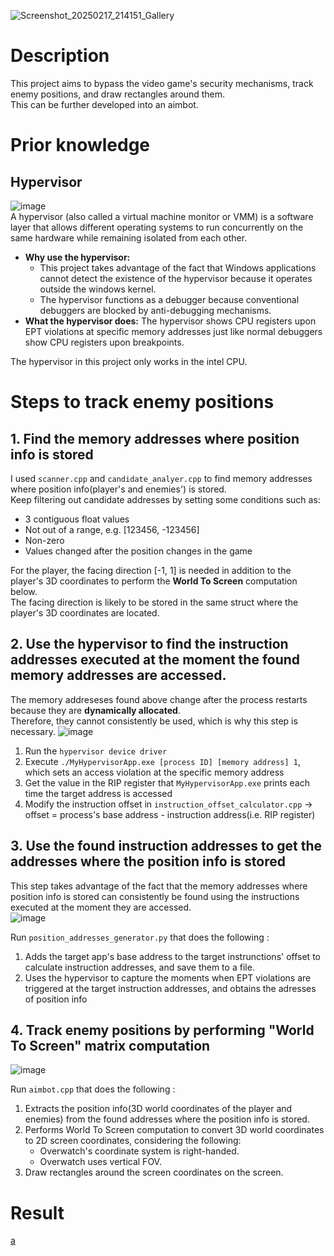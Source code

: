 ![Screenshot_20250217_214151_Gallery](https://github.com/user-attachments/assets/16aa0185-5165-48f7-906e-ffa47b1e4d49)

# Description
This project aims to bypass the video game's security mechanisms, track enemy positions, and draw rectangles around them.<br>
This can be further developed into an aimbot.

# Prior knowledge
## Hypervisor
![image](https://github.com/user-attachments/assets/b2939623-f231-406f-b039-d537f82adc65)<br>
A hypervisor (also called a virtual machine monitor or VMM) is a software layer that allows different operating systems to run concurrently on the same hardware while remaining isolated from each other.
- **Why use the hypervisor:**
    - This project takes advantage of the fact that Windows applications cannot detect the existence of the hypervisor because it operates outside the windows kernel.
    - The hypervisor functions as a debugger because conventional debuggers are blocked by anti-debugging mechanisms.
- **What the hypervisor does:** The hypervisor shows CPU registers upon EPT violations at specific memory addresses just like normal debuggers show CPU registers upon breakpoints.

The hypervisor in this project only works in the intel CPU.

# Steps to track enemy positions
## 1. Find the memory addresses where position info is stored
I used `scanner.cpp` and `candidate_analyer.cpp` to find memory addresses where position info(player's and enemies') is stored.<br>
Keep filtering out candidate addresses by setting some conditions such as:
- 3 contiguous float values
- Not out of a range, e.g. [123456, -123456]
- Non-zero
- Values changed after the position changes in the game

For the player, the facing direction [-1, 1] is needed in addition to the player's 3D coordinates to perform the **World To Screen** computation below.<br>
The facing direction is likely to be stored in the same struct where the player's 3D coordinates are located.

## 2. Use the hypervisor to find the instruction addresses executed at the moment the found memory addresses are accessed.
The memory addreseses found above change after the process restarts because they are **dynamically allocated**.<br>
Therefore, they cannot consistently be used, which is why this step is necessary.
![image](https://github.com/user-attachments/assets/09713996-3c08-4167-a362-1db492f4183c)

1. Run the `hypervisor device driver`
2. Execute `./MyHypervisorApp.exe [process ID] [memory address] 1`, which sets an access violation at the specific memory address
3. Get the value in the RIP register that `MyHypervisorApp.exe` prints each time the target address is accessed
4. Modify the instruction offset in `instruction_offset_calculator.cpp` -> offset = process's base address - instruction address(i.e. RIP register)

## 3. Use the found instruction addresses to get the addresses where the position info is stored
This step takes advantage of the fact that the memory addresses where position info is stored can consistently be found using the instructions executed at the moment they are accessed.<br>
![image](https://github.com/user-attachments/assets/1b04d4d5-f0f7-4c5d-bd9f-9d9ed4644b09)

Run `position_addresses_generator.py` that does the following :
1. Adds the target app's base address to the target instrunctions' offset to calculate instruction addresses, and save them to a file.
2. Uses the hypervisor to capture the moments when EPT violations are triggered at the target instruction addresses, and obtains the adresses of position info

## 4. Track enemy positions by performing "World To Screen" matrix computation
![image](https://github.com/user-attachments/assets/9e801bc4-fa55-44f8-9bd6-96fe1bc44155)

Run `aimbot.cpp` that does the following :
1. Extracts the position info(3D world coordinates of the player and enemies) from the found addresses where the position info is stored.
2. Performs World To Screen computation to convert 3D world coordinates to 2D screen coordinates, considering the following:
    - Overwatch's coordinate system is right-handed.
    - Overwatch uses vertical FOV.
4. Draw rectangles around the screen coordinates on the screen.

# Result
[a](https://github.com/user-attachments/assets/6b9f77b8-544e-47e3-9b92-c3f8a80dcb90)
